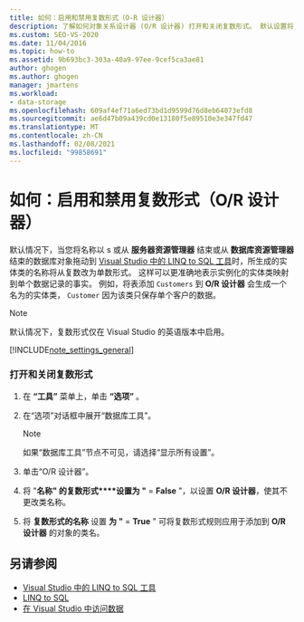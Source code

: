 ```yaml
---
title: 如何：启用和禁用复数形式（O-R 设计器）
description: 了解如何对象关系设计器 (O/R 设计器) 打开和关闭复数形式。 默认设置将复数名称转换为单数形式。
ms.custom: SEO-VS-2020
ms.date: 11/04/2016
ms.topic: how-to
ms.assetid: 9b693bc3-303a-40a9-97ee-9cef5ca3ae81
author: ghogen
ms.author: ghogen
manager: jmartens
ms.workload:
- data-storage
ms.openlocfilehash: 609af4ef71a6ed73bd1d9599d76d8eb64073efd8
ms.sourcegitcommit: ae6d47b09a439cd0e13180f5e89510e3e347fd47
ms.translationtype: MT
ms.contentlocale: zh-CN
ms.lasthandoff: 02/08/2021
ms.locfileid: "99858691"
---
```

# <a name="how-to-turn-pluralization-on-and-off-or-designer"></a>如何：启用和禁用复数形式（O/R 设计器）
默认情况下，当您将名称以 s 或从 **服务器资源管理器** 结束或从 **数据库资源管理器** 结束的数据库对象拖动到 [Visual Studio 中的 LINQ to SQL 工具](../data-tools/linq-to-sql-tools-in-visual-studio2.md)时，所生成的实体类的名称将从复数改为单数形式。 这样可以更准确地表示实例化的实体类映射到单个数据记录的事实。 例如，将表添加 `Customers` 到 **O/R 设计器** 会生成一个名为的实体类， `Customer` 因为该类只保存单个客户的数据。

> [!NOTE]
> 默认情况下，复数形式仅在 Visual Studio 的英语版本中启用。

[!INCLUDE[note_settings_general](../data-tools/includes/note_settings_general_md.md)]

### <a name="to-turn-pluralization-on-and-off"></a>打开和关闭复数形式

1. 在 **“工具”** 菜单上，单击 **“选项”** 。

2. 在“选项”对话框中展开“数据库工具”。

    > [!NOTE]
    > 如果“数据库工具”节点不可见，请选择“显示所有设置”。

3. 单击“O/R 设计器”。

4. 将 "**名称" 的复数形式****设置为 "**  =  **False** "，以设置 **O/R 设计器**，使其不更改类名称。

5. 将 **复数形式的名称** 设置 **为 "**  =  **True** " 可将复数形式规则应用于添加到 **O/R 设计器** 的对象的类名。

## <a name="see-also"></a>另请参阅

- [Visual Studio 中的 LINQ to SQL 工具](../data-tools/linq-to-sql-tools-in-visual-studio2.md)
- [LINQ to SQL](/dotnet/framework/data/adonet/sql/linq/index)
- [在 Visual Studio 中访问数据](../data-tools/accessing-data-in-visual-studio.md)
